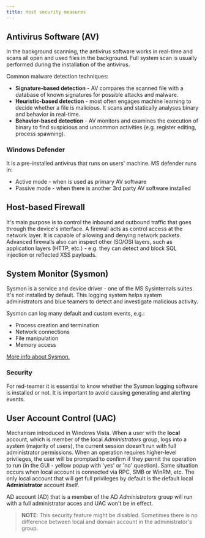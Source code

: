 ```yaml
---
title: Host security measures
---
```


## Antivirus Software (AV)
In the background scanning, the antivirus software works in real-time and scans all open and used files in the background. Full system scan is usually performed during the installation of the antivirus.

Common malware detection techniques:

* **Signature-based detection** - AV compares the scanned file with a database of known signatures for possible attacks and malware.
* **Heuristic-based detection** - most often engages machine learning to decide whether a file is malicious. It scans and statically analyses binary and behavior in real-time.
* **Behavior-based detection** - AV monitors and examines the execution of binary to find suspicious and uncommon activities (e.g. register editing, process spawning).

### Windows Defender
It is a pre-installed antivirus that runs on users' machine. MS defender runs in:

* Active mode - when is used as primary AV software
* Passive mode - when there is another 3rd party AV software installed

## Host-based Firewall
It's main purpose is to control the inbound and outbound traffic that goes through the device's interface. A firewall acts as control access at the network layer. It is capable of allowing and denying network packets. Advanced firewalls also can inspect other ISO/OSI layers, such as application layers (HTTP, etc.) - e.g. they can detect and block SQL injection or reflected XSS payloads.

## System Monitor (Sysmon)
Sysmon is a service and device driver - one of the MS Sysinternals suites. It's not installed by default. This logging system helps system administrators and blue teamers to detect and investigate malicious activity.

Sysmon can log many default and custom events, e.g.:

* Process creation and termination
* Network connections
* File manipulation
* Memory access

[More info about Sysmon.](https://learn.microsoft.com/en-us/sysinternals/downloads/sysmon)

### Security

For red-teamer it is essential to know whether the Sysmon logging software is installed or not. It is important to avoid causing generating and alerting events.

## User Account Control (UAC)
Mechanism introduced in Windows Vista. When a user with the **local** account, which is member of the local _Administrators_ group, logs into a system (majority of users), the current session doesn't run with full administrator permissions. When an operation requires higher-level privileges, the user will be prompted to confirm if they permit the operation to run (in the GUI - yellow popup with 'yes' or 'no' question). Same situation occurs when local account is connected via RPC, SMB or WinRM, etc. The only local account that will get full privileges by default is the default local **Administrator** account itself.

AD account (AD) that is a member of the AD _Administrators_ group will run with a full administrator acces and UAC won't be in effect.

> **NOTE**: This security feature might be disabled. Sometimes there is no difference between local and domain account in the administrator's group.
